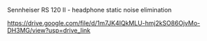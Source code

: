 Sennheiser RS 120 II - headphone static noise elimination

https://drive.google.com/file/d/1m7JK4IQkMLU-hmj2kSO86OjvMo-DH3MG/view?usp=drive_link
